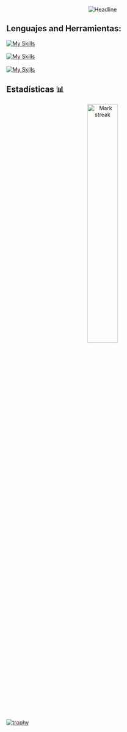 <br><br>
<div align=center>
<img src="https://readme-typing-svg.herokuapp.com?color=8BBFF9&size=32&center=true&vCenter=true&width=600&height=50&lines=¡Bienvenido!+Soy+Giovanni+%F0%9F%91%8B;Ingeniero+informático+&#128187;;Desarrollador+Web/Móvil+%F0%9F%93%B1;" alt="Headline" />
</div>
    
## Lenguajes and Herramientas:
[![My Skills](https://skillicons.dev/icons?i=angular,react,python,java,cypress,nodejs,ts,js,html,css)](https://skillicons.dev)
<br><br>
[![My Skills](https://skillicons.dev/icons?i=aws,firebase,github,docker,git)](https://skillicons.dev)
<br><br>
[![My Skills](https://skillicons.dev/icons?i=vscode,androidstudio,figma)](https://skillicons.dev)
<!--- stats -->
## Estadísticas 📊
<p align="center">
  <img alt="Mark streak" style="width: 40%;" src="https://github-readme-streak-stats.herokuapp.com/?user=DevGiovanniLC&theme=nord&hide_border=false" /> 
</p>

  <br><br>
[![trophy](https://github-profile-trophy.vercel.app/?username=DevGiovanniLC&theme=nord)](https://github.com/ryo-ma/github-profile-trophy)
<!--- stats (end) -->
